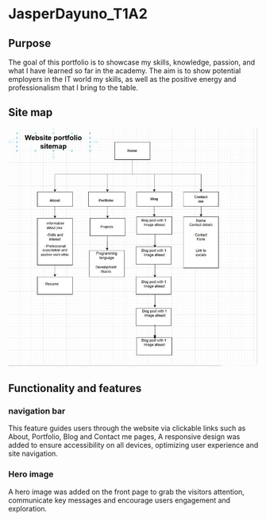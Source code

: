 # JasperDayuno_T1A2

## Purpose
The goal of this portfolio is to showcase my skills, knowledge, passion, and what I have learned so far in the academy. The aim is to show potential employers in the IT world my skills, as well as the positive energy and professionalism that I bring to the table.

## Site map
![alt text](<Images-documentation/Sitemap for website.JPG>)

## Functionality and features

### navigation bar
This feature  guides users through the website via clickable links such as About, Portfolio, Blog and Contact me pages, A responsive design was added to ensure accessibility on all devices, optimizing user experience and site navigation.

### Hero image
 A hero image was added on the front page to grab the visitors attention, communicate key messages and encourage users engagement and exploration.